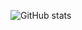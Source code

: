 ![GitHub stats](https://github-readme-stats.vercel.app/api?username=kadiracunn&show_icons=true&theme=tokyonight)
